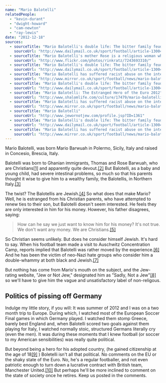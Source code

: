 ```yaml
---
name: "Mario Balotelli"
relatedPeople:
  - "kevin-durant"
  - "dwight-howard"
  - "cam-newton"
  - "ray-lewis"
date: "2012-12-18"
sources:
  - sourceTitle: "Mario Balotelli's double life: The bitter family feud that haunts the £29m Manchester City target"
    sourceUrl: "http://www.dailymail.co.uk/sport/football/article-1300427/Mario-Balotellis-double-life-The-bitter-family-feud-haunts-29m-Manchester-City-target.html"
  - sourceTitle: "Mario Balotelli's mother Rose is a religious woman who goes to church every Sunday"
    sourceUrl: "http://www.flickr.com/photos/rinkratz/7243693310/"
  - sourceTitle: "Mario Balotelli's double life: The bitter family feud that haunts the £29m Manchester City target"
    sourceUrl: "http://www.dailymail.co.uk/sport/football/article-1300427/Mario-Balotellis-double-life-The-bitter-family-feud-haunts-29m-Manchester-City-target.html"
  - sourceTitle: "Mario Balotelli has suffered racist abuse on the internet"
    sourceUrl: "http://www.mirror.co.uk/sport/football/news/mario-balotelli-has-suffered-racist-abuse-870489"
  - sourceTitle: "Mario Balotelli's double life: The bitter family feud that haunts the £29m Manchester City target"
    sourceUrl: "http://www.dailymail.co.uk/sport/football/article-1300427/Mario-Balotellis-double-life-The-bitter-family-feud-haunts-29m-Manchester-City-target.html"
  - sourceTitle: "Mario Balotelli: The Estranged Hero of the Euro 2012"
    sourceUrl: "http://www.shalomlife.com/culture/17479/mario-balotelli-the-jewish-hero-of-euro-2012/"
  - sourceTitle: "Mario Balotelli has suffered racist abuse on the internet"
    sourceUrl: "http://www.mirror.co.uk/sport/football/news/mario-balotelli-has-suffered-racist-abuse-870489"
  - sourceTitle: "Mario Balotelli"
    sourceUrl: "http://www.jewornotjew.com/profile.jsp?ID=1361"
  - sourceTitle: "Mario Balotelli's double life: The bitter family feud that haunts the £29m Manchester City target"
    sourceUrl: "http://www.dailymail.co.uk/sport/football/article-1300427/Mario-Balotellis-double-life-The-bitter-family-feud-haunts-29m-Manchester-City-target.html"
  - sourceTitle: "Mario Balotelli has suffered racist abuse on the internet"
    sourceUrl: "http://www.mirror.co.uk/sport/football/news/mario-balotelli-has-suffered-racist-abuse-870489"
---
```


Mario Balotelli, was born Mario Barwuah in Polermo, Sicily, Italy and raised in Concesio, Brescia, Italy.

Balotelli was born to Ghanian immigrants, Thomas and Rose Barwuah, who are Christians<a class="source-citation" href="http://www.dailymail.co.uk/sport/football/article-1300427/Mario-Balotellis-double-life-The-bitter-family-feud-haunts-29m-Manchester-City-target.html" title="Mario Balotelli&apos;s double life: The bitter family feud that haunts the £29m Manchester City target">[1]</a> and apparently quite devout.<a class="source-citation" href="http://www.flickr.com/photos/rinkratz/7243693310/" title="Mario Balotelli&apos;s mother Rose is a religious woman who goes to church every Sunday">[2]</a> But Balotelli, as a baby and young child, had severe intestinal problems, so much so that his parents thought it wise to give him to a wealthy family, the Balotellis, in Northern Italy.<a class="source-citation" href="http://www.dailymail.co.uk/sport/football/article-1300427/Mario-Balotellis-double-life-The-bitter-family-feud-haunts-29m-Manchester-City-target.html" title="Mario Balotelli&apos;s double life: The bitter family feud that haunts the £29m Manchester City target">[3]</a>

The twist? The Balotellis are Jewish.<a class="source-citation" href="http://www.mirror.co.uk/sport/football/news/mario-balotelli-has-suffered-racist-abuse-870489" title="Mario Balotelli has suffered racist abuse on the internet">[4]</a> So what does that make Mario? Well, he is estranged from his Christian parents, who have attempted to renew ties to their son, but Balotelli doesn't seem interested. He feels they are only interested in him for his money. However, his father disagrees, saying:

>How can he say we just want to know him for his money? It's not true. We don't want any money. We are Christians.<a class="source-citation" href="http://www.dailymail.co.uk/sport/football/article-1300427/Mario-Balotellis-double-life-The-bitter-family-feud-haunts-29m-Manchester-City-target.html" title="Mario Balotelli&apos;s double life: The bitter family feud that haunts the £29m Manchester City target">[5]</a>

So Christian seems unlikely. But does he consider himself Jewish. It's hard to say. When his football team made a visit to Auschwitz Concentration Camp, reports implied that Balotelli was rather moved by the experience.<a class="source-citation" href="http://www.shalomlife.com/culture/17479/mario-balotelli-the-jewish-hero-of-euro-2012/" title="Mario Balotelli: The Estranged Hero of the Euro 2012">[6]</a> And he has been the victim of neo-Nazi hate groups who consider him a double-whammy at both black and Jewish.<a class="source-citation" href="http://www.mirror.co.uk/sport/football/news/mario-balotelli-has-suffered-racist-abuse-870489" title="Mario Balotelli has suffered racist abuse on the internet">[7]</a>

But nothing has come from Mario's mouth on the subject, and the Jew-rating website, "Jew or Not Jew," designated him as "Sadly, Not a Jew"<a class="source-citation" href="http://www.jewornotjew.com/profile.jsp?ID=1361" title="Mario Balotelli">[8]</a> so we'll have to give him the vague and unsatisfactory label of non-religous.


## Politics of pissing off Germany

Indulge my little story, if you will: It was summer of 2012 and I was on a two month trip to Europe. During which, I watched most of the European Soccer Final games in which Germany played. I watched them stomp Greece, barely best England and, when Balotelli scored two goals against them playing for Italy, I watched normally stoic, structured Germans literally cry (even the men). It was during these moments that I knew football (or soccer to my American sensibilities) was really quite political.

But beyond being a hero for his adopted country, (he gained citizenship at the age of 18<a class="source-citation" href="http://www.dailymail.co.uk/sport/football/article-1300427/Mario-Balotellis-double-life-The-bitter-family-feud-haunts-29m-Manchester-City-target.html" title="Mario Balotelli&apos;s double life: The bitter family feud that haunts the £29m Manchester City target">[9]</a> ) Boletelli isn't all that political. No comments on the EU or the shaky state of the Euro. No, he's a regular footballer, and not even patriotic enough to turn down a lucrative contract with British team, Manchester United.<a class="source-citation" href="http://www.mirror.co.uk/sport/football/news/mario-balotelli-has-suffered-racist-abuse-870489" title="Mario Balotelli has suffered racist abuse on the internet">[10]</a> But perhaps he'll be more inclined to comment on the state of society once he retires. Keep us posted in the comments.